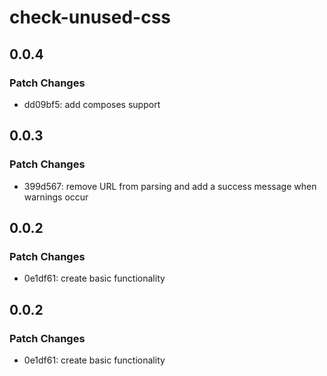 # check-unused-css

## 0.0.4

### Patch Changes

- dd09bf5: add composes support

## 0.0.3

### Patch Changes

- 399d567: remove URL from parsing and add a success message when warnings occur

## 0.0.2

### Patch Changes

- 0e1df61: сreate basic functionality

## 0.0.2

### Patch Changes

- 0e1df61: сreate basic functionality
